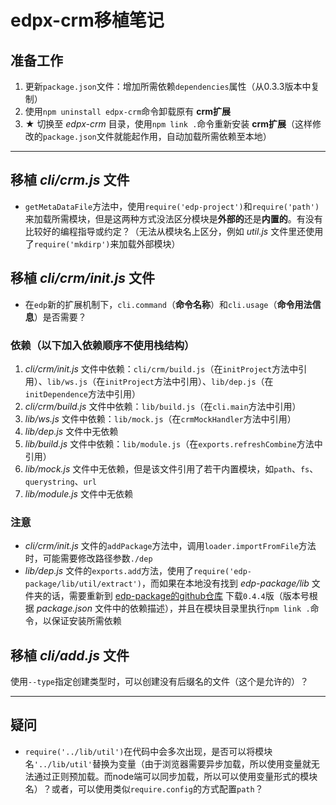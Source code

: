 edpx-crm移植笔记
===========

准备工作
--------
1. 更新`package.json`文件：增加所需依赖`dependencies`属性（从0.3.3版本中复制）
2. 使用`npm uninstall edpx-crm`命令卸载原有 **crm扩展**
3. **★** 切换至 *edpx-crm* 目录，使用`npm link .`命令重新安装 **crm扩展**（这样修改的`package.json`文件就能起作用，自动加载所需依赖至本地）


- - - - - - - - - -

移植 *cli/crm.js* 文件
---------------------
* `getMetaDataFile`方法中，使用`require('edp-project')`和`require('path')`来加载所需模块，但是这两种方式没法区分模块是**外部的**还是**内置的**。有没有比较好的编程指导或约定？（无法从模块名上区分，例如 *util.js* 文件里还使用了`require('mkdirp')`来加载外部模块）


移植 *cli/crm/init.js* 文件
--------------------------
* 在`edp`新的扩展机制下，`cli.command`（**命令名称**）和`cli.usage`（**命令用法信息**）是否需要？

### 依赖（以下加入依赖顺序不使用栈结构）
1. *cli/crm/init.js* 文件中依赖：`cli/crm/build.js`（在`initProject`方法中引用）、`lib/ws.js`（在`initProject`方法中引用）、`lib/dep.js`（在`initDependence`方法中引用）
2. *cli/crm/build.js* 文件中依赖：`lib/build.js`（在`cli.main`方法中引用）
3. *lib/ws.js* 文件中依赖：`lib/mock.js`（在`crmMockHandler`方法中引用）
4. *lib/dep.js* 文件中无依赖
5. *lib/build.js* 文件中依赖：`lib/module.js`（在`exports.refreshCombine`方法中引用）
6. *lib/mock.js* 文件中无依赖，但是该文件引用了若干内置模块，如`path`、`fs`、`querystring`、`url`
7. *lib/module.js* 文件中无依赖

### 注意
* *cli/crm/init.js* 文件的`addPackage`方法中，调用`loader.importFromFile`方法时，可能需要修改路径参数`./dep`
* *lib/dep.js* 文件的`exports.add`方法，使用了`require('edp-package/lib/util/extract')`，而如果在本地没有找到 *edp-package/lib* 文件夹的话，需要重新到 [edp-package的github仓库](https://github.com/ecomfe/edp-package/releases) 下载`0.4.4`版（版本号根据 *package.json* 文件中的依赖描述），并且在模块目录里执行`npm link .`命令，以保证安装所需依赖


移植 *cli/add.js* 文件
---------------------
使用`--type`指定创建类型时，可以创建没有后缀名的文件（这个是允许的）？



- - - - - - - - - -

疑问
----
* `require('../lib/util')`在代码中会多次出现，是否可以将模块名`'../lib/util'`替换为变量（由于浏览器需要异步加载，所以使用变量就无法通过正则预加载。而node端可以同步加载，所以可以使用变量形式的模块名）？或者，可以使用类似`require.config`的方式配置`path`？
